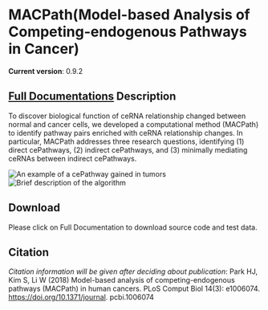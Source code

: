 MACPath(Model-based Analysis of Competing-endogenous Pathways in Cancer)
======

**Current version**: 0.9.2

[**Full Documentations**](http://lilab.research.bcm.edu/dldcc-web/lilab/hjpark/MACPath/MACPath.html)
Description
-----
To discover biological function of ceRNA relationship changed between normal and cancer cells, we developed a computational method (MACPath) to identify pathway pairs enriched with ceRNA relationship changes. In particular, MACPath addresses three research questions, identifying (1) direct cePathways, (2) indirect cePathways, and (3) minimally mediating ceRNAs between indirect cePathways. 

![An example of a cePathway gained in tumors](https://c1.staticflickr.com/4/3927/33230445095_b7bec54e09.jpg)
![Brief description of the algorithm](https://c1.staticflickr.com/3/2938/33188635596_3f5693184d.jpg)


Download
-----
Please click on Full Documentation to download source code and test data. 

Citation
-----
*Citation information will be given after deciding about publication*:
Park HJ, Kim S, Li W (2018) Model-based analysis of competing-endogenous pathways (MACPath) in human cancers. PLoS Comput Biol 14(3): e1006074. https://doi.org/10.1371/journal. pcbi.1006074  

